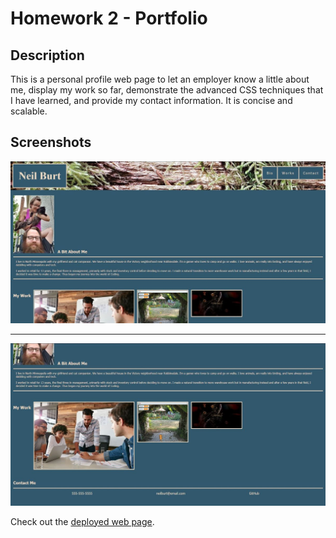 # Homework 2 - Portfolio
## Description
This is a personal profile web page to let an employer know a little about me, display my work so far, demonstrate the advanced CSS techniques that I have learned, and provide my contact information. It is concise and scalable.

## Screenshots
![Top half screenshot of personal profile web page](./assets/images/screenshot1.jpg)

---

![Bottom half screenshot of personal profile web page](./assets/images/screenshot2.jpg)

Check out the [deployed web page](https://neilburt.github.io/portfolio/).